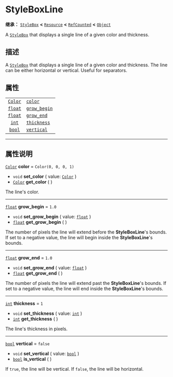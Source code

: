 <!-- ⚠ 请勿编辑本文件 ⚠ -->
<!-- 本文档使用脚本从 WeDot 引擎源码仓库生成。 -->
<!-- 生成脚本：https://github.com/WeDot-Engine/WeDot/tree/4.3/doc/tools/make_md.py； -->
<!-- 原文件：https://github.com/WeDot-Engine/WeDot/tree/4.3/doc/classes/StyleBoxLine.xml。 -->

<div id="_class_styleboxline"></div>

# StyleBoxLine

**继承：** [`StyleBox`](class_stylebox.md) **<** [`Resource`](class_resource.md) **<** [`RefCounted`](class_refcounted.md) **<** [`Object`](class_object.md)

A [`StyleBox`](class_stylebox.md) that displays a single line of a given color and thickness.

## 描述

A [`StyleBox`](class_stylebox.md) that displays a single line of a given color and thickness. The line can be either horizontal or vertical. Useful for separators.

## 属性

|||
|:-:|:--|
| [`Color`](class_color.md) | [`color`](class_styleboxline.md#class_styleboxline_property_color)           | ``Color(0, 0, 0, 1)`` |
| [`float`](class_float.md) | [`grow_begin`](class_styleboxline.md#class_styleboxline_property_grow_begin) | ``1.0``               |
| [`float`](class_float.md) | [`grow_end`](class_styleboxline.md#class_styleboxline_property_grow_end)     | ``1.0``               |
| [`int`](class_int.md)     | [`thickness`](class_styleboxline.md#class_styleboxline_property_thickness)   | ``1``                 |
| [`bool`](class_bool.md)   | [`vertical`](class_styleboxline.md#class_styleboxline_property_vertical)     | ``false``             |

<!-- rst-class:: classref-section-separator -->

---

## 属性说明

<div id="_class_styleboxline_property_color"></div>

[`Color`](class_color.md) **color** = ``Color(0, 0, 0, 1)`` <div id="class_styleboxline_property_color"></div>

- `void` **set_color** ( value: [`Color`](class_color.md) )
- [`Color`](class_color.md) **get_color** ( )

The line's color.

<!-- rst-class:: classref-item-separator -->

---

<div id="_class_styleboxline_property_grow_begin"></div>

[`float`](class_float.md) **grow_begin** = ``1.0`` <div id="class_styleboxline_property_grow_begin"></div>

- `void` **set_grow_begin** ( value: [`float`](class_float.md) )
- [`float`](class_float.md) **get_grow_begin** ( )

The number of pixels the line will extend before the **StyleBoxLine**'s bounds. If set to a negative value, the line will begin inside the **StyleBoxLine**'s bounds.

<!-- rst-class:: classref-item-separator -->

---

<div id="_class_styleboxline_property_grow_end"></div>

[`float`](class_float.md) **grow_end** = ``1.0`` <div id="class_styleboxline_property_grow_end"></div>

- `void` **set_grow_end** ( value: [`float`](class_float.md) )
- [`float`](class_float.md) **get_grow_end** ( )

The number of pixels the line will extend past the **StyleBoxLine**'s bounds. If set to a negative value, the line will end inside the **StyleBoxLine**'s bounds.

<!-- rst-class:: classref-item-separator -->

---

<div id="_class_styleboxline_property_thickness"></div>

[`int`](class_int.md) **thickness** = ``1`` <div id="class_styleboxline_property_thickness"></div>

- `void` **set_thickness** ( value: [`int`](class_int.md) )
- [`int`](class_int.md) **get_thickness** ( )

The line's thickness in pixels.

<!-- rst-class:: classref-item-separator -->

---

<div id="_class_styleboxline_property_vertical"></div>

[`bool`](class_bool.md) **vertical** = ``false`` <div id="class_styleboxline_property_vertical"></div>

- `void` **set_vertical** ( value: [`bool`](class_bool.md) )
- [`bool`](class_bool.md) **is_vertical** ( )

If `true`, the line will be vertical. If `false`, the line will be horizontal.

[^virtual]: 本方法通常需要用户覆盖才能生效。
[^const]: 本方法无副作用，不会修改该实例的任何成员变量。
[^vararg]: 本方法除了能接受在此处描述的参数外，还能够继续接受任意数量的参数。
[^constructor]: 本方法用于构造某个类型。
[^static]: 调用本方法无需实例，可直接使用类名进行调用。
[^operator]: 本方法描述的是使用本类型作为左操作数的有效运算符。
[^bitfield]: 这个值是由下列位标志构成位掩码的整数。
[^void]: 无返回值。
